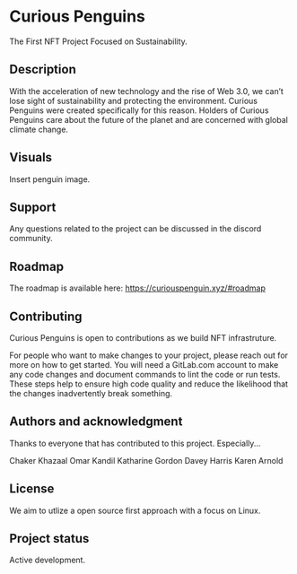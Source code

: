 # Curious Penguins

The First NFT Project Focused on Sustainability.

## Description
With the acceleration of new technology and the rise of Web 3.0, we can’t lose sight of sustainability and protecting the environment. Curious Penguins were created specifically for this reason. Holders of Curious Penguins care about the future of the planet and are concerned with global climate change.

## Visuals
Insert penguin image.

## Support
Any questions related to the project can be discussed in the discord community.

## Roadmap
The roadmap is available here: https://curiouspenguin.xyz/#roadmap

## Contributing
Curious Penguins is open to contributions as we build NFT infrastruture. 

For people who want to make changes to your project, please reach out for more on how to get started. 
You will need a GitLab.com account to make any code changes and document commands to lint the code or run tests. These steps help to ensure high code quality and reduce the likelihood that the changes inadvertently break something. 

## Authors and acknowledgment
Thanks to everyone that has contributed to this project. Especially...

Chaker Khazaal
Omar Kandil
Katharine Gordon
Davey Harris
Karen Arnold

## License
We aim to utlize a open source first approach with a focus on Linux. 

## Project status
Active development. 
